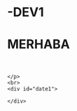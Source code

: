 # -DEV1

<head>
    <meta charset="UTF-8">
    <meta http-equiv="X-UA-Compatible" content="IE=edge">
    <meta name="viewport" content="width=device-width, initial-scale=1.0">
    <title>MERHABA</title>
    <link rel="stylesheet" href="style.css">
</head>
<body>
    <h1 class="hi">
        MERHABA
    </h1>
    <br>
    <p id="info">
        
    </p>
    <br>
    <div id="date1">

    </div>
</body>
<script src="script.js"></script>
